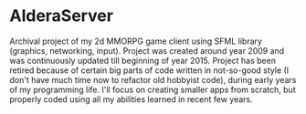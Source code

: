 # AlderaServer
Archival project of my 2d MMORPG game client using SFML library (graphics, networking, input). Project was created around year 2009 and was continuously updated till beginning of year 2015. Project has been retired because of certain big parts of code written in not-so-good style (I don't have much time now to refactor old hobbyist code), during early years of my programming life. I'll focus on creating smaller apps from scratch, but properly coded using all my abilities learned in recent few years.